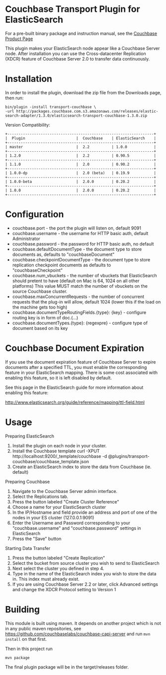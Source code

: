 Couchbase Transport Plugin for ElasticSearch
=================================================

For a pre-built binary package and instruction manual, see the [Couchbase Product Page](http://www.couchbase.com/elasticsearch-plug-in)

This plugin makes your ElasticSearch node appear like a Couchbase Server node.  After installation you can use the Cross-datacenter Replication (XDCR) feature of Couchbase Server 2.0 to transfer data continuously.

Installation
============

In order to install the plugin, download the zip file from the Downloads page, then run: 

    bin/plugin -install transport-couchbase \
    -url http://packages.couchbase.com.s3.amazonaws.com/releases/elastic-search-adapter/1.3.0/elasticsearch-transport-couchbase-1.3.0.zip
    
Version Compatibility:

    +------------------------------------------------------------------+
    |  Plugin                       |  Couchbase    | ElasticSearch    |
    +------------------------------------------------------------------+
    | master                        |  2.2          | 1.0.0            |
    +------------------------------------------------------------------+
    | 1.2.0                         |  2.2          | 0.90.5           |
    +------------------------------------------------------------------+
    | 1.1.0                         |  2.0          | 0.90.2           |
    +------------------------------------------------------------------+
    | 1.0.0-dp                      |  2.0 (beta)   | 0.19.9           |
    +------------------------------------------------------------------+
    | 1.0.0-beta                    |  2.0.0        | 0.20.2           |
    +------------------------------------------------------------------+
    | 1.0.0                         |  2.0.0        | 0.20.2           |
    +------------------------------------------------------------------+
    
Configuration
=============

- couchbase.port - the port the plugin will listen on, default 9091
- couchbase.username - the username for HTTP basic auth, default Administrator
- couchbase.password - the password for HTTP basic auth, no default
- couchbase.defaultDocumentType - the document type to store documents as, defaults to "couchbaseDocument"
- couchbase.checkpointDocumentType - the document type to store replication checkpoint documents as defaults to "couchbaseCheckpoint"
- couchbase.num_vbuckets - the number of vbuckets that ElasticSearch should pretent to have (default on Mac is 64, 1024 on all other platforms)  This value MUST match the number of vbuckets on the source Couchbase cluster.
- couchbase.maxConcurrentRequests - the number of concurrent requests that the plug-in will allow, default 1024 (lower this if the load on the machine gets too high)
- couchbase.documentTypeRoutingFields.{type}: {key} - configure routing key is in form of doc.(...)
- couchbase.documentTypes.{type}: {regexpre} - configure type of document based on its key


Couchbase Document Expiration
=============================

If you use the document expiration feature of Couchbase Server to expire documents after a specified TTL, you must enable the corresponding feature in your ElasticSearch mapping.  There is some cost associated with enabling this feature, so it is left disabled by default.

See this page in the ElasticSearch guide for more information about enabling this feature:

http://www.elasticsearch.org/guide/reference/mapping/ttl-field.html


Usage
=====

Preparing ElasticSearch

1. Install the plugin on each node in your cluster.
2. Install the Couchbase template
    curl -XPUT http://localhost:9200/_template/couchbase -d @plugins/transport-couchbase/couchbase_template.json
3. Create an ElasticSearch index to store the data from Couchbase (ie. default)

Preparing Couchbase

1. Navigate to the Couchbase Server admin interface.
2. Select the Replications tab.
3. Press the button labeled "Create Cluster Reference"
4. Choose a name for your ElasticSearch cluster
5. In the IP/Hostname and field provide an address and port of one of the nodes in your ES cluster (127.0.0.1:9091)
6. Enter the Username and Password corresponding to your "couchbase.username" and "couchbase.password" settings in ElasticSearch
7. Press the "Save" button

Starting Data Transfer

1. Press the button labeled "Create Replication"
2. Select the bucket from source cluster you wish to send to ElasticSearch
3. Next select the cluster you defined in step 4.
4. Type in the name of the ElasticSearch index you wish to store the data in.  This index must already exist.
5. If you are using Couchbase Server 2.2 or later, click Advanced settings and change the XDCR Protocol setting to Version 1

Building
========

This module is built using maven.  It depends on another project which is not in any public maven repositories, see https://github.com/couchbaselabs/couchbase-capi-server and run `mvn install` on that first.

Then in this project run

    mvn package
    
The final plugin package will be in the target/releases folder.
